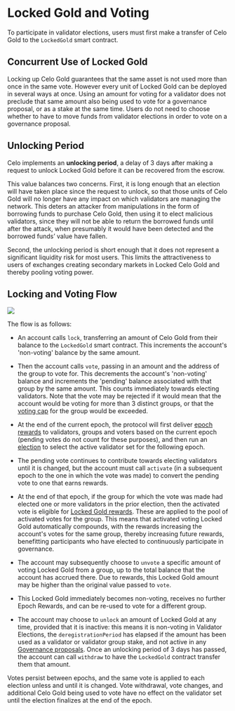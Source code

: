 # Locked Gold and Voting

To participate in validator elections, users must first make a transfer of Celo Gold to the `LockedGold` smart contract.

## Concurrent Use of Locked Gold

Locking up Celo Gold guarantees that the same asset is not used more than once in the same vote. However every unit of Locked Gold can be deployed in several ways at once. Using an amount for voting for a validator does not preclude that same amount also being used to vote for a governance proposal, or as a stake at the same time. Users do not need to choose whether to have to move funds from validator elections in order to vote on a governance proposal.

## Unlocking Period

Celo implements an **unlocking period**, a delay of 3 days after making a request to unlock Locked Gold before it can be recovered from the escrow.

This value balances two concerns. First, it is long enough that an election will have taken place since the request to unlock, so that those units of Celo Gold will no longer have any impact on which validators are managing the network. This deters an attacker from manipulations in the form of borrowing funds to purchase Celo Gold, then using it to elect malicious validators, since they will not be able to return the borrowed funds until after the attack, when presumably it would have been detected and the borrowed funds’ value have fallen.

Second, the unlocking period is short enough that it does not represent a significant liquidity risk for most users. This limits the attractiveness to users of exchanges creating secondary markets in Locked Celo Gold and thereby pooling voting power.

## Locking and Voting Flow

![](https://storage.googleapis.com/celo-website/docs/locked-gold-flow.jpg)

The flow is as follows:

- An account calls `lock`, transferring an amount of Celo Gold from their balance to the `LockedGold` smart contract. This increments the account's 'non-voting' balance by the same amount.

- Then the account calls `vote`, passing in an amount and the address of the group to vote for. This decrements the account's 'non-voting' balance and increments the 'pending' balance associated with that group by the same amount. This counts immediately towards electing validators. Note that the vote may be rejected if it would mean that the account would be voting for more than 3 distinct groups, or that the [voting cap](validator-elections.md#voting-cap) for the group would be exceeded.

- At the end of the current epoch, the protocol will first deliver [epoch rewards](epoch-rewards.md) to validators, groups and voters based on the current epoch (pending votes do not count for these purposes), and then run an [election](validator-elections.md) to select the active validator set for the following epoch.

- The pending vote continues to contribute towards electing validators until it is changed, but the account must call `activate` (in a subsequent epoch to the one in which the vote was made) to convert the pending vote to one that earns rewards.

- At the end of that epoch, if the group for which the vote was made had elected one or more validators in the prior election, then the activated vote is eligible for [Locked Gold rewards](locked-gold-rewards.md). These are applied to the pool of activated votes for the group. This means that activated voting Locked Gold automatically compounds, with the rewards increasing the account's votes for the same group, thereby increasing future rewards, benefitting participants who have elected to continuously participate in governance.

- The account may subsequently choose to `unvote` a specific amount of voting Locked Gold from a group, up to the total balance that the account has accrued there. Due to rewards, this Locked Gold amount may be higher than the original value passed to `vote`.

- This Locked Gold immediately becomes non-voting, receives no further Epoch Rewards, and can be re-used to vote for a different group.

- The account may choose to `unlock` an amount of Locked Gold at any time, provided that it is inactive: this means it is non-voting in Validator Elections, the `deregistrationPeriod` has elapsed if the amount has been used as a validator or validator group stake, and not active in any [Governance proposals](../governance.md). Once an unlocking period of 3 days has passed, the account can call `withdraw` to have the `LockedGold` contract transfer them that amount.

Votes persist between epochs, and the same vote is applied to each election unless and until it is changed. Vote withdrawal, vote changes, and additional Celo Gold being used to vote have no effect on the validator set until the election finalizes at the end of the epoch.
